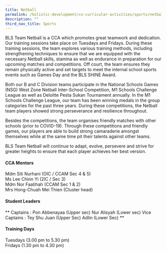 ```yaml
---
title: Netball
permalink: /holistic-development/co-curricular-activities/sports/netball/
description: ""
third_nav_title: Sports
---
```

BLS Team Netball is a CCA which promotes great teamwork and dedication. Our training sessions take place on Tuesdays and Fridays. During these training sessions, the team explores various training methods, including strengthening techniques to ensure that we are equipped with the necessary Netball skills, stamina as well as endurance in preparation for our upcoming matches and competitions. Off court, the team ensures they remain physically active and set targets to meet the internal school sports events such as Games Day and the BLS SHINE Award.

Both our B and C Division teams participate in the National Schools Games (NSG) West Zone Netball Inter-School Competition, M1 Schools Challenge League as well as Deloitte Pesta Sukan Tournament annually. In the M1 Schools Challenge League, our team has been winning medals in the group categories for the past three years. During these competitions, the Netball team players showed strong perseverance and resilience throughout.

Besides the competitions, the team organises friendly matches with other schools (prior to COVID-19). Through these competitions and friendly games, our players are able to build strong camaraderie amongst themselves while at the same time pit their talents against other teams.

BLS Team Netball will continue to adapt, evolve, persevere and strive for greater heights to ensure that each player achieves her best version.

#### **CCA Mentors**
Mdm Siti Nurhani (OIC / CCAM Sec 4 & 5)<br>
Ms Lee Chinn Yi (2IC / Sec 3)<br>
Mdm Nor Faatihah (CCAM Sec 1 & 2)<br>
Mrs Hong-Chuah Mei Thien (Cluster head)

#### **Student Leaders**
**
Captains : Pon Abbenayaa (Upper sec)
Nur Alisyah (Lower sec)
Vice Captains : Tey Shu Juan (Upper Sec)
Adlin (Lower Sec)
**

#### **Training Days**
Tuesdays (3.00 pm to 5.30 pm)<br>
Fridays (1.30 pm to 4.30 pm)
